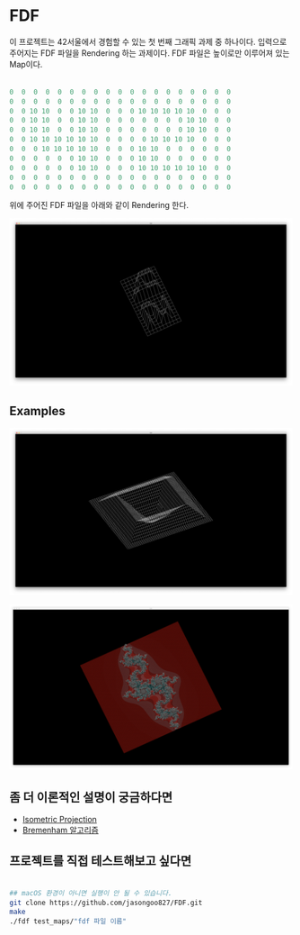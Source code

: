 # FDF

이 프로젝트는 42서울에서 경험할 수 있는 첫 번째 그래픽 과제 중 하나이다. 입력으로 주어지는 FDF 파일을 Rendering 하는 과제이다. FDF 파일은 높이로만 이루어져 있는 Map이다.

```c

0  0  0  0  0  0  0  0  0  0  0  0  0  0  0  0  0  0  0
0  0  0  0  0  0  0  0  0  0  0  0  0  0  0  0  0  0  0
0  0 10 10  0  0 10 10  0  0  0 10 10 10 10 10  0  0  0
0  0 10 10  0  0 10 10  0  0  0  0  0  0  0 10 10  0  0
0  0 10 10  0  0 10 10  0  0  0  0  0  0  0 10 10  0  0
0  0 10 10 10 10 10 10  0  0  0  0 10 10 10 10  0  0  0
0  0  0 10 10 10 10 10  0  0  0 10 10  0  0  0  0  0  0
0  0  0  0  0  0 10 10  0  0  0 10 10  0  0  0  0  0  0
0  0  0  0  0  0 10 10  0  0  0 10 10 10 10 10 10  0  0
0  0  0  0  0  0  0  0  0  0  0  0  0  0  0  0  0  0  0
0  0  0  0  0  0  0  0  0  0  0  0  0  0  0  0  0  0  0


```

위에 주어진 FDF 파일을 아래와 같이 Rendering 한다. 

![42FDF](images/42.png)

## Examples

![42FDF](images/pylone.png)

![42FDF](images/julia.png)

## 좀 더 이론적인 설명이 궁금하다면
- [Isometric Projection](md/Isometric.md)
- [Bremenham 알고리즘](md/Bremenham.md)

## 프로젝트를 직접 테스트해보고 싶다면

```sh

## macOS 환경이 아니면 실행이 안 될 수 있습니다. 
git clone https://github.com/jasongoo827/FDF.git
make
./fdf test_maps/"fdf 파일 이름"

```